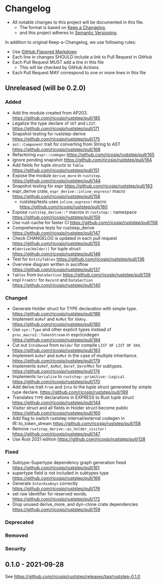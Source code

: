 # Changelog

- All notable changes to this project will be documented in this file.
  - The format is based on [Keep a Changelog](https://keepachangelog.com/en/1.0.0/),
  - and this project adheres to [Semantic Versioning](https://semver.org/spec/v2.0.0.html).

In addition to original Keep-a-Changelog, we use following rules:

- Use [GitHub Flavored Markdown](https://github.github.com/gfm/)
- Each line in changes SHOULD include a link to Pull Request in GitHub
- Each Pull Request MUST add a line in this file
  - This will be checked by GitHub Actions
- Each Pull Request MAY correspond to one or more lines in this file

## Unreleased (will be 0.2.0)

### Added
- Add the module created from AP203. https://github.com/ricosjp/ruststep/pull/185
- Legalize the type declare of `SET` and `LIST`. https://github.com/ricosjp/ruststep/pull/171
- Snapshot testing for ruststep-derive https://github.com/ricosjp/ruststep/pull/175
- `ast::Component` trait for converting from String to AST https://github.com/ricosjp/ruststep/pull/168
- Refactoring `espr::codegen` https://github.com/ricosjp/ruststep/pull/165
- ignore pending snapshot https://github.com/ricosjp/ruststep/pull/164
- Add fields for tuple structs to `Table`. https://github.com/ricosjp/ruststep/pull/151
- Expose the module `derive_more` in `ruststep`. https://github.com/ricosjp/ruststep/pull/144
- Snapshot testing for espr https://github.com/ricosjp/ruststep/pull/163
- espr_derive crate, `espr_derive::inline_express!` macro https://github.com/ricosjp/ruststep/pull/158
  - ruststep/tests uses `inline_express!` macro https://github.com/ricosjp/ruststep/pull/160
- Expose `ruststep_derive::*` macros in `ruststep::` namespace https://github.com/ricosjp/ruststep/pull/159
- Use rust-cache for faster CI https://github.com/ricosjp/ruststep/pull/156
- Comprehensive tests for ruststep_derive https://github.com/ricosjp/ruststep/pull/147
- Check CHANGELOG is updated in each pull request https://github.com/ricosjp/ruststep/pull/155
- `#[derive(Holder)]` for tuple struct https://github.com/ricosjp/ruststep/pull/146
- Test for `EntityTables` https://github.com/ricosjp/ruststep/pull/136
- Overview diagram written in asciiflow https://github.com/ricosjp/ruststep/pull/137
- `Tables` from `DataSection` https://github.com/ricosjp/ruststep/pull/139
- impl `FromStr` for `Record` and `DataSection` https://github.com/ricosjp/ruststep/pull/140

### Changed
- Generate Holder struct for TYPE declaration with simple type. https://github.com/ricosjp/ruststep/pull/186
- Implement `AsRef` and `AsMut` for `XXAny`. https://github.com/ricosjp/ruststep/pull/180
- Use `syn::Type` and other explicit types instead of `proc_macro2::TokenStream` in espr/codegen https://github.com/ricosjp/ruststep/pull/184
- Cut out `IntoOwned` from `Holder` for compile `LIST OF LIST OF XXX`. https://github.com/ricosjp/ruststep/pull/183
- Implement `AsRef` and `AsMut` in the case of multiple inheritance. https://github.com/ricosjp/ruststep/pull/179
- Implements `AsRef`, `AsMut`, `Deref`, `DerefMut` for subtypes. https://github.com/ricosjp/ruststep/pull/174
- Implements `Serialize` to `ruststep::primitive::Logical`. https://github.com/ricosjp/ruststep/pull/170
- Add derive trait `From` and `Into` to the tuple struct generated by simple type declare. https://github.com/ricosjp/ruststep/pull/169
- Translates `TYPE` declarations in EXPRESS to Rust tuple struct https://github.com/ricosjp/ruststep/pull/144
- Visitor struct and all fields in Holder struct become public https://github.com/ricosjp/ruststep/pull/160
- Add flag to switch ruststep internal/external codegen in IR::to_token_stream https://github.com/ricosjp/ruststep/pull/158
- Remove `ruststep_derive::as_holder_visitor!` https://github.com/ricosjp/ruststep/pull/147
- Use Rust 2021 edition https://github.com/ricosjp/ruststep/pull/128

### Fixed
- Subtype-Supertype dependency graph generation fixed https://github.com/ricosjp/ruststep/pull/161
- supertype field is not included in subtypes type https://github.com/ricosjp/ruststep/pull/166
- Generate `Into<XxxAny>` correctly https://github.com/ricosjp/ruststep/pull/176
- set raw identifier for reserved words. https://github.com/ricosjp/ruststep/pull/172
- Drop unused derive_more, and dyn-clone crate dependencies https://github.com/ricosjp/ruststep/pull/159

### Deprecated
### Removed
### Security

## 0.1.0 - 2021-09-28

See https://github.com/ricosjp/ruststep/releases/tag/ruststep-0.1.0
